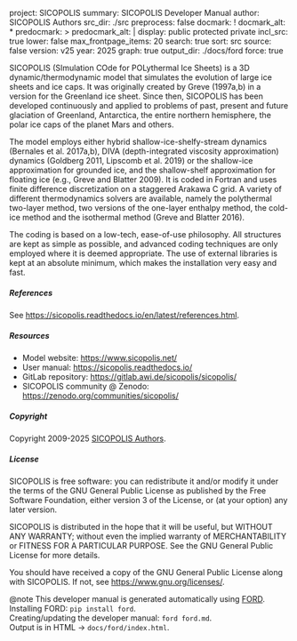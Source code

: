 project: SICOPOLIS
summary: SICOPOLIS Developer Manual
author: SICOPOLIS Authors
src_dir: ./src
preprocess: false
docmark: !
docmark_alt: *
predocmark: >
predocmark_alt: |
display: public
         protected
         private
incl_src: true
lower: false
max_frontpage_items: 20
search: true
sort: src
source: false
version: v25
year: 2025
graph: true
output_dir: ./docs/ford
force: true

SICOPOLIS (SImulation COde for POLythermal Ice Sheets) is a 3D dynamic/thermodynamic model that simulates the evolution of large ice sheets and ice caps. It was originally created by Greve (1997a,b) in a version for the Greenland ice sheet. Since then, SICOPOLIS has been developed continuously and applied to problems of past, present and future glaciation of Greenland, Antarctica, the entire northern hemisphere, the polar ice caps of the planet Mars and others.

The model employs either hybrid shallow-ice-shelfy-stream dynamics (Bernales et al. 2017a,b), DIVA (depth-integrated viscosity approximation) dynamics (Goldberg 2011, Lipscomb et al. 2019) or the shallow-ice approximation for grounded ice, and the shallow-shelf approximation for floating ice (e.g., Greve and Blatter 2009). It is coded in Fortran and uses finite difference discretization on a staggered Arakawa C grid. A variety of different thermodynamics solvers are available, namely the polythermal two-layer method, two versions of the one-layer enthalpy method, the cold-ice method and the isothermal method (Greve and Blatter 2016).

The coding is based on a low-tech, ease-of-use philosophy. All structures are kept as simple as possible, and advanced coding techniques are only employed where it is deemed appropriate. The use of external libraries is kept at an absolute minimum, which makes the installation very easy and fast.

##### References

See <https://sicopolis.readthedocs.io/en/latest/references.html>.

##### Resources

- Model website: <https://www.sicopolis.net/>  
- User manual: <https://sicopolis.readthedocs.io/>  
- GitLab repository: <https://gitlab.awi.de/sicopolis/sicopolis/>  
- SICOPOLIS community @ Zenodo: <https://zenodo.org/communities/sicopolis/>

##### Copyright

Copyright 2009-2025 [SICOPOLIS Authors](https://sicopolis.readthedocs.io/en/latest/introduction.html#authorship).

##### License

SICOPOLIS is free software: you can redistribute it and/or modify it under the terms of the GNU General Public License as published by the Free Software Foundation, either version 3 of the License, or (at your option) any later version.

SICOPOLIS is distributed in the hope that it will be useful, but WITHOUT ANY WARRANTY; without even the implied warranty of MERCHANTABILITY or FITNESS FOR A PARTICULAR PURPOSE. See the GNU General Public License for more details.

You should have received a copy of the GNU General Public License along with SICOPOLIS. If not, see <https://www.gnu.org/licenses/>.

@note
This developer manual is generated automatically using [FORD](https://github.com/Fortran-FOSS-Programmers/ford).  
Installing FORD: `pip install ford`.  
Creating/updating the developer manual: `ford ford.md`.  
Output is in HTML -> `docs/ford/index.html`.
